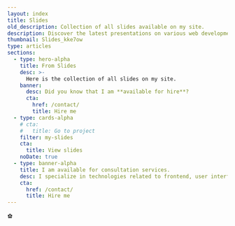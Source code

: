 ```yaml
---
layout: index
title: Slides
old_description: Collection of all slides available on my site.
description: Discover the latest presentations on various web development topics and explore the latest ideas and best practices in the field.
thumbnail: Slides_kke7ow
type: articles
sections:
  - type: hero-alpha
    title: From Slides
    desc: >-
      Here is the collection of all slides on my site.
    banner:
      desc: Did you know that I am **available for hire**?
      cta:
        href: /contact/
        title: Hire me
  - type: cards-alpha
    # cta:
    #   title: Go to project
    filter: my-slides
    cta:
      title: View slides
    noDate: true
  - type: banner-alpha
    title: I am available for consultation services.
    desc: I specialize in technologies related to frontend, user interface, and website development.
    cta:
      href: /contact/
      title: Hire me
---
```

⚽
